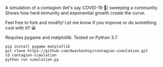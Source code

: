 A simulation of a contagion (let's say COVID-19  👀) sweeping a community. Shows how herd immunity and exponential growth create the curve.

Feel free to fork and modify! Let me know if you improve or do something cool with it!! 😀

Requires pygame and matplotlib. Tested on Python 3.7

```
pip install pygame matplotlib
git clone https://github.com/dwarkeshsp/contagion-simulation.git
cd contagion-simulation
python run simulation.py
```